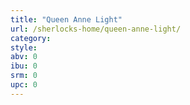 ```yaml
---
title: "Queen Anne Light"
url: /sherlocks-home/queen-anne-light/
category: 
style: 
abv: 0
ibu: 0
srm: 0
upc: 0
---
```


